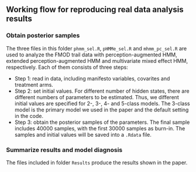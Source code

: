 ## Working flow for reproducing real data analysis results
### Obtain posterior samples
The three files in this folder `phmm_sel.R`, `pHMMe_sel.R` and `mhmm_pc_sel.R` are used to analyze the FMOD trail data with perception-augmented HMM, extended perception-augmented HMM and multivariate mixed effect HMM, respectively. Each of them consists of three steps:
 - Step 1: read in data, including manifesto variables, covarites and treatment arms.
 - Step 2: set initial values. For different number of hidden states, there are different numbers of parameters to be estimated. Thus, we different initial values are specified for 2-, 3-, 4- and 5-class models. The 3-class model is the primary model we used in the paper and the default setting in the code.
 - Step 3: obtain the posterior samples of the parameters. The final sample includes 40000 samples, with the first 30000 samples as burn-in. The samples and initial values will be saved into a `.Rdata` file.
### Summarize results and model diagnosis
The files included in folder `Results` produce the results shown in the paper.
